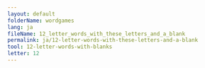 ```yaml
---
layout: default
folderName: wordgames
lang: ja
fileName: 12_letter_words_with_these_letters_and_a_blank
permalink: ja/12-letter-words-with-these-letters-and-a-blank
tool: 12-letter-words-with-blanks
letter: 12
---
```

